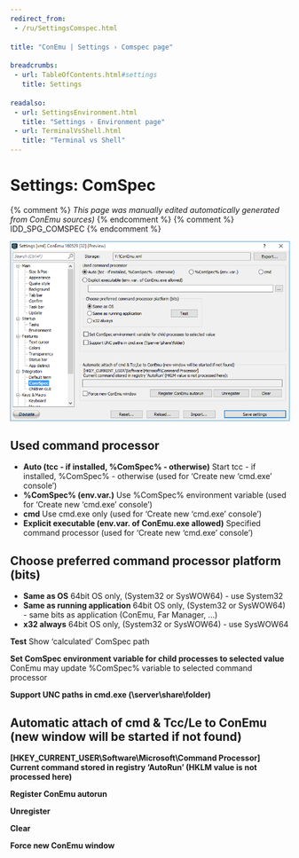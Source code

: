```yaml
---
redirect_from:
 - /ru/SettingsComspec.html

title: "ConEmu | Settings › Comspec page"

breadcrumbs:
 - url: TableOfContents.html#settings
   title: Settings

readalso:
 - url: SettingsEnvironment.html
   title: "Settings › Environment page"
 - url: TerminalVsShell.html
   title: "Terminal vs Shell"
---
```


# Settings: ComSpec

{% comment %}
*This page was manually edited automatically generated from ConEmu sources)*
{% endcomment %}
{% comment %} IDD_SPG_COMSPEC {% endcomment %}

![ConEmu Settings: ComSpec](/img/Settings-Comspec.png)



## Used command processor

* **Auto (tcc - if installed, %ComSpec% - otherwise)** Start tcc - if installed, %ComSpec% - otherwise (used for ‘Create new ‘cmd.exe’ console’)
* **%ComSpec% (env.var.)** Use %ComSpec% environment variable (used for ‘Create new ‘cmd.exe’ console’)
* **cmd** Use cmd.exe only (used for ‘Create new ‘cmd.exe’ console’)
* **Explicit executable (env.var. of ConEmu.exe allowed)** Specified command processor (used for ‘Create new ‘cmd.exe’ console’)






## Choose preferred command processor platform (bits)

* **Same as OS** 64bit OS only, (System32 or SysWOW64) - use System32
* **Same as running application** 64bit OS only, (System32 or SysWOW64) - same bits as application (ConEmu, Far Manager, ...)
* **x32 always** 64bit OS only, (System32 or SysWOW64) - use SysWOW64




**Test** Show ‘calculated’ ComSpec path

**Set ComSpec environment variable for child processes to selected value** ConEmu may update %ComSpec% variable to selected command processor

**Support UNC paths in cmd.exe (\\server\share\folder)** 




## Automatic attach of cmd & Tcc/Le to ConEmu (new window will be started if not found)

**[HKEY_CURRENT_USER\Software\Microsoft\Command Processor] Current command stored in registry ‘AutoRun’ (HKLM value is not processed here)** 

**Register ConEmu autorun** 

**Unregister** 

**Clear** 

**Force new ConEmu window** 



